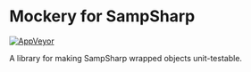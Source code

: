 Mockery for SampSharp
=====================
[![AppVeyor](https://img.shields.io/appveyor/ci/ikkentim/sampsharp-mockery.svg)](https://ci.appveyor.com/project/ikkentim/sampsharp-mockery/)

A library for making SampSharp wrapped objects unit-testable.

